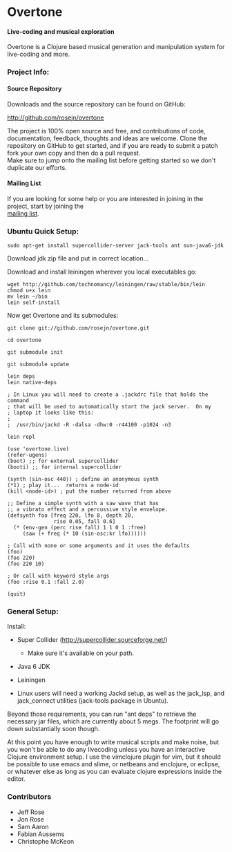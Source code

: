   Overtone
==============

#### Live-coding and musical exploration

Overtone is a Clojure based musical generation and manipulation system for live-coding and more.

### Project Info:

#### Source Repository
Downloads and the source repository can be found on GitHub:

  http://github.com/rosejn/overtone

The project is 100% open source and free, and contributions of code,
documentation, feedback, thoughts and ideas are welcome.  Clone the repository on GitHub to get
started, and if you are ready to submit a patch fork your own copy and then do a pull request.  
Make sure to jump onto the mailing list before getting started so we don't duplicate our efforts.

#### Mailing List

If you are looking for some help or you are interested in joining in the
project, start by joining the  
<a href="http://groups.google.com/group/overtone">mailing list</a>.

### Ubuntu Quick Setup:

    sudo apt-get install supercollider-server jack-tools ant sun-java6-jdk

Download jdk zip file and put in correct location...

Download and install leiningen wherever you local executables go:

    wget http://github.com/technomancy/leiningen/raw/stable/bin/lein 
    chmod u+x lein
    mv lein ~/bin  
    lein self-install

Now get Overtone and its submodules:

    git clone git://github.com/rosejn/overtone.git

    cd overtone

    git submodule init

    git submodule update

    lein deps
    lein native-deps

    ; In Linux you will need to create a .jackdrc file that holds the command 
    ; that will be used to automatically start the jack server.  On my 
    ; laptop it looks like this:
    ;
    ;  /usr/bin/jackd -R -dalsa -dhw:0 -r44100 -p1024 -n3

    lein repl

    (use 'overtone.live)
    (refer-ugens)
    (boot) ;; for external supercollider
    (booti) ;; for internal supercollider

    (synth (sin-osc 440)) ; define an anonymous synth
    (*1) ; play it...  returns a node-id
    (kill <node-id>) ; put the number returned from above

    ;; Define a simple synth with a saw wave that has
    ;; a vibrato effect and a percussive style envelope.
    (defsynth foo [freq 220, lfo 8, depth 20,
                   rise 0.05, fall 0.6]
      (* (env-gen (perc rise fall) 1 1 0 1 :free) 
         (saw (+ freq (* 10 (sin-osc:kr lfo))))))
    
    ; Call with none or some arguments and it uses the defaults
    (foo)
    (foo 220)
    (foo 220 10)
    
    ; Or call with keyword style args
    (foo :rise 0.1 :fall 2.0) 

    (quit)

### General Setup:

Install:

* Super Collider (http://supercollider.sourceforge.net/)
  - Make sure it's available on your path.

* Java 6 JDK

* Leiningen

* Linux users will need a working Jackd setup, as well as the jack\_lsp, and
jack\_connect utilities (jack-tools package in Ubuntu).

Beyond those requirements, you can run "ant deps" to retrieve the necessary jar
files, which are currently about 5 megs.  The footprint will go down
substantially soon though.

At this point you have enough to write musical scripts and make noise, but you
won't be able to do any livecoding unless you have an interactive Clojure
environment setup.  I use the vimclojure plugin for vim, but it should be
possible to use emacs and slime, or netbeans and enclojure, or eclipse, or
whatever else as long as you can evaluate clojure expressions inside the
editor.

### Contributors

* Jeff Rose
* Jon Rose
* Sam Aaron
* Fabian Aussems
* Christophe McKeon 
